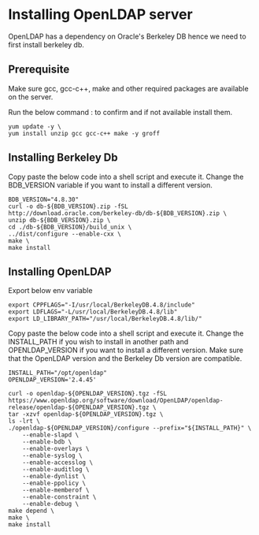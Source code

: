 # Installing OpenLDAP server

OpenLDAP has a dependency on Oracle's Berkeley DB hence we need to first install berkeley db.

## Prerequisite

Make sure gcc, gcc-c++, make and other required packages are available on the server.

Run the below command : to confirm and if not available install them.

```shell
yum update -y \
yum install unzip gcc gcc-c++ make -y groff
```

## Installing Berkeley Db

Copy paste the below code into a shell script and execute it. Change the BDB_VERSION variable if you want to install a different version.

```shell
BDB_VERSION="4.8.30"
curl -o db-${BDB_VERSION}.zip -fSL http://download.oracle.com/berkeley-db/db-${BDB_VERSION}.zip \
unzip db-${BDB_VERSION}.zip \
cd ./db-${BDB_VERSION}/build_unix \
../dist/configure --enable-cxx \
make \
make install
```

## Installing OpenLDAP

Export below env variable

```shell
export CPPFLAGS="-I/usr/local/BerkeleyDB.4.8/include"
export LDFLAGS="-L/usr/local/BerkeleyDB.4.8/lib"
export LD_LIBRARY_PATH="/usr/local/BerkeleyDB.4.8/lib/"
```

Copy paste the below code into a shell script and execute it. Change the INSTALL_PATH if you wish to install in another path and OPENLDAP_VERSION if you want to install a different version. Make sure that the OpenLDAP version and the Berkeley Db version are compatible.

```shell
INSTALL_PATH="/opt/openldap"
OPENLDAP_VERSION='2.4.45'

curl -o openldap-${OPENLDAP_VERSION}.tgz -fSL https://www.openldap.org/software/download/OpenLDAP/openldap-release/openldap-${OPENLDAP_VERSION}.tgz \
tar -xzvf openldap-${OPENLDAP_VERSION}.tgz \
ls -lrt \
./openldap-${OPENLDAP_VERSION}/configure --prefix="${INSTALL_PATH}" \
    --enable-slapd \
    --enable-bdb \
    --enable-overlays \
    --enable-syslog \
    --enable-accesslog \
    --enable-auditlog \
    --enable-dynlist \
    --enable-ppolicy \
    --enable-memberof \
    --enable-constraint \
    --enable-debug \
make depend \
make \
make install
```